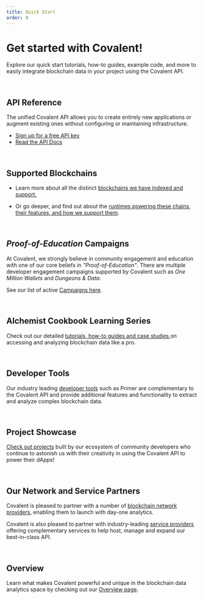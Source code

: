 ```yaml
---
title: Quick Start
order: 0
---
```


# Get started with Covalent!

Explore our quick start tutorials, how-to guides, example code, and more to easily integrate blockchain data in your project using the Covalent API.

&nbsp;
## API Reference
The unified Covalent API allows you to create entirely new applications or augment existing ones without configuring or maintaining infrastructure.

* [Sign up for a free API key](https://www.covalenthq.com/platform/#/auth/register)
* [Read the API Docs](https://www.covalenthq.com/docs/api/)

&nbsp;
## Supported Blockchains

* Learn more about all the distinct [blockchains we have indexed and support.](/chains)

* Or go deeper, and find out about the [runtimes powering these chains, their features, and how we support them](/runtimes).

&nbsp;
## *Proof-of-Education* Campaigns
At Covalent, we strongly believe in community engagement and education with one of our core beliefs in *"Proof-of-Education"*. There are multiple developer engagement campaigns supported by Covalent such as *One Million Wallets* and *Dungeons & Data*. 

See our list of active [Campaigns here](/campaigns).

&nbsp;
## Alchemist Cookbook Learning Series
Check out our detailed [tutorials, how-to guides and case studies ](/learn) on accessing and analyzing blockchain data like a pro.

&nbsp;
## Developer Tools
Our industry leading [developer tools](/tools) such as Primer are complementary to the Covalent API and provide additional features and functionality to extract and analyze complex blockchain data.

&nbsp;
## Project Showcase
[Check out projects](/project-showcase) built by our ecosystem of community developers who continue to astonish us with their creativity in using the Covalent API to power their dApps!

&nbsp;
## Our Network and Service Partners
Covalent is pleased to partner with a number of [blockchain network providers](/network-partners), enabling them to launch with day-one analytics.

Covalent is also pleased to partner with industry-leading [service providers](/service-partners) offering complementary services to help host, manage and expand our best-in-class API.

&nbsp;
## Overview
Learn what makes Covalent powerful and unique in the blockchain data analytics space by checking out our [Overview page](/overview). 
